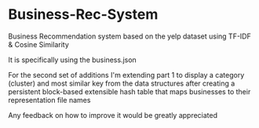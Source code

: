 # Business-Rec-System

Business Recommendation system based on the yelp dataset using TF-IDF & Cosine Similarity

It is specifically using the business.json 

For the second set of additions I'm extending part 1 to display a category (cluster) and most similar key from the data structures after creating a persistent block-based extensible hash table that maps businesses to their representation file names



Any feedback on how to improve it would be greatly appreciated
